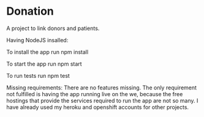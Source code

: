 # Donation
A project to link donors and patients.

Having NodeJS insalled:

To install the app run 
	npm install

To start the app run
	npm start

To run tests run
	npm test
	
Missing requirements:
There are no features missing. The only requirement not fulfilled is having the app running live on the we,
because the free hostings that provide the services required to run the app are not so many. I have already used
my heroku and openshift accounts for other projects.
